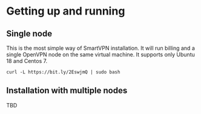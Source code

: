 # Getting up and running


## Single node

This is the most simple way of SmartVPN installation. It will run billing and a single OpenVPN node on the same virtual machine.
It supports only Ubuntu 18 and Centos 7.

`curl -L https://bit.ly/2EswjmQ | sudo bash`

## Installation with multiple nodes

TBD
